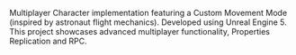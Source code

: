 Multiplayer Character implementation featuring a Custom Movement Mode (inspired by astronaut flight mechanics). Developed using Unreal Engine 5. This project showcases advanced multiplayer functionality, Properties Replication and RPC.
